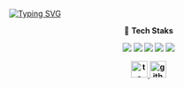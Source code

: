 [![Typing SVG](https://readme-typing-svg.herokuapp.com?color=37C038FD&lines=Hello+World)](https://git.io/typing-svg)

<!-- [![Anurag's GitHub stats](https://github-readme-stats.vercel.app/api?username=dahoon06&show_icons=true&theme=dark)](https://github.com/anuraghazra/github-readme-stats) -->


<p align="center">
  🌱 <b>Tech Staks<b/>
</p>
<p align="center">
  <!--<span>
    <img src="https://img.shields.io/badge/Vue.js-4FC08D?style=flat-square&logo=Vue.js&logoColor=gray"/>
  </span>-->
  <span>
    <img src="https://img.shields.io/badge/React-61DAFB?style=flat-square&logo=React&logoColor=white"/>
  </span>
  <span>
    <img src="https://img.shields.io/badge/TypeScript-3178C6?style=flat-square&logo=TypeScript&logoColor=white"/>
  </span>
  <!--<span>
    <img src="https://img.shields.io/badge/Java-007396?style=flat-square&logo=Java&logoColor=white"/>
  </span>-->
  <span>
    <img src="https://img.shields.io/badge/Node.js-339933?style=flat-square&logo=Node.js&logoColor=white"/>
  </span>
  <span>
    <img src="https://img.shields.io/badge/NestJS-E0234E?style=flat-square&logo=NestJS&logoColor=white"/>
  </span>
  <span>
    <img src="https://img.shields.io/badge/Express-000000?style=flat-square&logo=Express&logoColor=white"/>
  </span>
</p>



<p align="center">
  <a href="https://june-17.tistory.com/">
    <img src="https://user-images.githubusercontent.com/76781436/182974672-fb69257a-c88c-42b9-84b4-a9cbbe704cf4.png" alt="t-story" width=30 />
  </a>
  <a href="https://dahoon06.github.io/">
    <img src="https://user-images.githubusercontent.com/76781436/182974280-513db3d9-29ed-4b4b-8fc1-11cc6ff2e029.png" alt="github" width=30 />
  </a>
</p>
